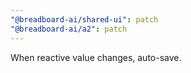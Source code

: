 ```yaml
---
"@breadboard-ai/shared-ui": patch
"@breadboard-ai/a2": patch
---
```


When reactive value changes, auto-save.
